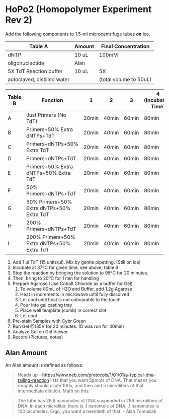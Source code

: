 # HoPo2 (Homopolymer Experiment Rev 2)

Add the following components to 1.5-ml microcentrifuge tubes ***_on_*** ice.

| Table A                     | Amount | Final Concentration    |
|-----------------------------|--------|------------------------|
| dNTP                        | 10 uL  | 100mM                  |
| oligonucleotide             | Alan   |                        |
| 5X TdT Reaction buffer      | 10 uL  | 5X                     |
| autoclaved, distilled water |        | (total volume to 50uL) |

| Table B | Function                                   | 1     | 2     | 3     | 4 (Incubation Time) |
|---------|--------------------------------------------|-------|-------|-------|---------------------|
| A       | Just Primers (No TdT)                      | 20min | 40min | 60min | 80min               |
| B       | Primers+50% Extra dNTPs+TdT                | 20min | 40min | 60min | 80min               |
| C       | Primers+dNTPs+50% Extra TdT                | 20min | 40min | 60min | 80min               |
| D       | Primers+dNTPs+TdT                          | 20min | 40min | 60min | 80min               |
| E       | Primers+50% Extra dNTPs+50% Extra TdT      | 20min | 40min | 60min | 80min               |
| F       | 50% Primers+dNTPs+TdT                      | 20min | 40min | 60min | 80min               |
| G       | 50% Primers+50% Extra dNTPs+50% Extra TdT  | 20min | 40min | 60min | 80min               |
| H       | 200% Primers+dNTPs+TdT                     | 20min | 40min | 60min | 80min               |
| I       | 200% Primers+50% Extra dNTPs+50% Extra TdT | 20min | 40min | 60min | 80min               |

1. Add 1 µl TdT (15 units/µl). Mix by gentle pipetting. (Still on ice)
2. Incubate at 37ºC for given time, see above, table B.
3. Stop the reaction by bringing the solution to 95ºC for 20 minutes.
4. Then, bring to 20ºC for 1 min for handling
5. Prepare Agarose (Use Cobalt Chloride as a buffer for Gel)
    1. To volume 80mL of H2O and Buffer, add 1.2g Agarose
    2. Heat in increments in microwave until fully dissolved
    3. Let cool until heat is *not* unbearable to the touch
    4. Pour into gel casting tray
    5. Place well template (comb) in correct slot
    6. Let cool
6. Pre-stain Samples with Cybr Green
7. Run Gel @135V for 20 minutes. (D was run for 40min)
8. Analyze Gel on Gel Viewer
9. Record (Pictures, notes)

## Alan Amount

An Alan amount is defined as follows:

> Heads up - https://www.neb.com/protocols/1/01/01/a-typical-dna-tailing-reaction lists that you want 5pmols of DNA. That means you roughly should dilute 100x, and then add 5 microliters of that intermediate dilution. Math on this:

> The tube has 29.6 nanomoles of DNA suspended in 296 microliters of DNA. In each microliter, there is .1 nanomole of DNA. .1 nanomoles is 100 picomoles. Ergo, you want a twentieth of that. - Alan Tomusiak
